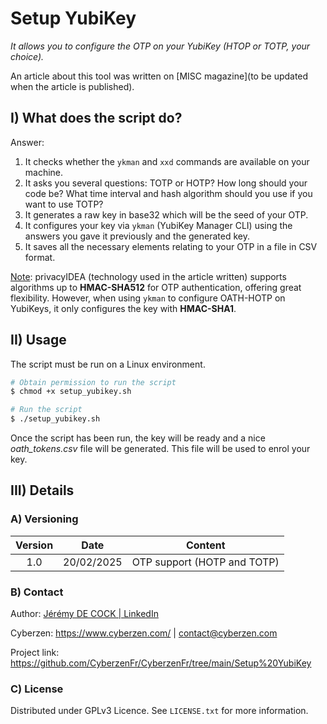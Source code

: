# Setup YubiKey

*It allows you to configure the OTP on your YubiKey (HTOP or TOTP, your choice).*

An article about this tool was written on [MISC magazine](to be updated when the article is published).



## I) What does the script do?

Answer:

1. It checks whether the `ykman` and `xxd` commands are available on your machine.
2. It asks you several questions: TOTP or HOTP? How long should your code be? What time interval and hash algorithm should you use if you want to use TOTP?
3. It generates a raw key in base32 which will be the seed of your OTP.
4. It configures your key via `ykman` (YubiKey Manager CLI) using the answers you gave it previously and the generated key.
5. It saves all the necessary elements relating to your OTP in a file in CSV format.

<u>Note</u>: privacyIDEA (technology used in the article written) supports algorithms up to **HMAC-SHA512** for OTP authentication, offering great flexibility. However, when using `ykman` to configure OATH-HOTP on YubiKeys, it only configures the key with **HMAC-SHA1**.



## II) Usage

The script must be run on a Linux environment.

```bash
# Obtain permission to run the script
$ chmod +x setup_yubikey.sh

# Run the script
$ ./setup_yubikey.sh
```

Once the script has been run, the key will be ready and a nice *oath_tokens.csv* file will be generated. This file will be used to enrol your key.



## III) Details

### A) Versioning

| Version |    Date    |           Content           |
| :-----: | :--------: | :-------------------------: |
|   1.0   | 20/02/2025 | OTP support (HOTP and TOTP) |

### B) Contact

Author: [Jérémy DE COCK | LinkedIn](https://www.linkedin.com/in/jeremy-dc/)

Cyberzen: https://www.cyberzen.com/ | [contact@cyberzen.com](mailto:contact@cyberzen.com)

Project link: https://github.com/CyberzenFr/CyberzenFr/tree/main/Setup%20YubiKey

### C) License

Distributed under GPLv3 Licence. See `LICENSE.txt` for more information.